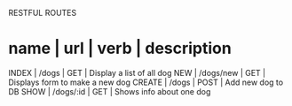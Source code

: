 RESTFUL ROUTES

name   | url         | verb  | description
===============================================================
INDEX  | /dogs       | GET   | Display a list of all dog
NEW    | /dogs/new   | GET   | Displays form to make a new dog
CREATE | /dogs       | POST  | Add new dog to DB
SHOW   | /dogs/:id   | GET   | Shows info about one dog